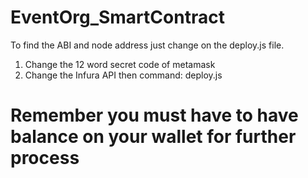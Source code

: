 # EventOrg_SmartContract

To find the ABI and node address just change on the deploy.js file.
 1. Change the 12 word secret code of metamask
 2. Change the Infura API
then command: deploy.js

# Remember you must have to have balance on your wallet for further process
